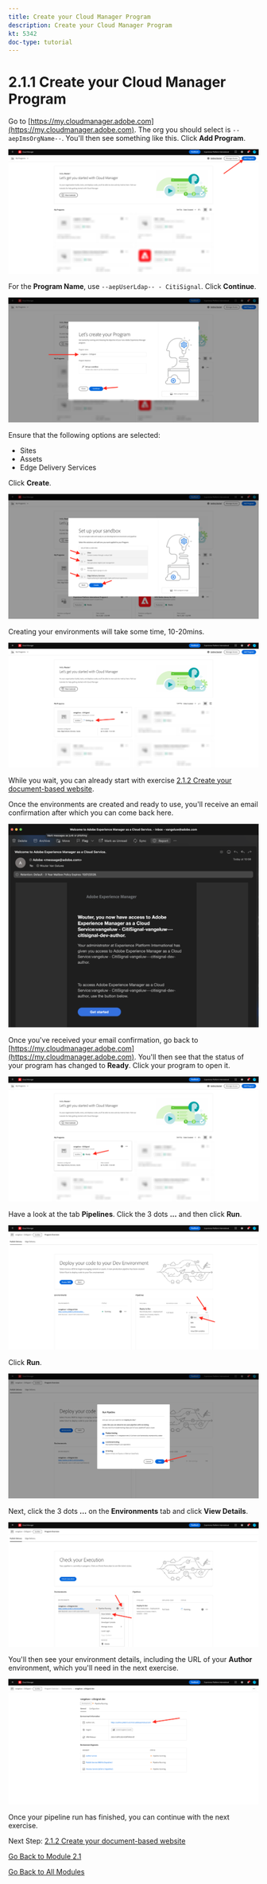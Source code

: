 ```yaml
---
title: Create your Cloud Manager Program
description: Create your Cloud Manager Program
kt: 5342
doc-type: tutorial
---
```

# 2.1.1 Create your Cloud Manager Program

Go to [https://my.cloudmanager.adobe.com](https://my.cloudmanager.adobe.com). The org you should select is `--aepImsOrgName--`. You'll then see something like this. Click **Add Program**.

![AEMCS](./images/aemcs1.png)

For the **Program Name**, use `--aepUserLdap-- - CitiSignal`. Click **Continue**.

![AEMCS](./images/aemcs2.png)

Ensure that the following options are selected:

- Sites
- Assets
- Edge Delivery Services

Click **Create**.

![AEMCS](./images/aemcs3.png)

Creating your environments will take some time, 10-20mins.

![AEMCS](./images/aemcs4.png)

While you wait, you can already start with exercise [2.1.2 Create your document-based website](./ex2.md).

Once the environments are created and ready to use, you'll receive an email confirmation after which you can come back here.

![AEMCS](./images/aemcs5.png)

Once you've received your email confirmation, go back to [https://my.cloudmanager.adobe.com](https://my.cloudmanager.adobe.com). You'll then see that the status of your program has changed to **Ready**. Click your program to open it.

![AEMCS](./images/aemcs6.png)

Have a look at the tab **Pipelines**. Click the 3 dots **...** and then click **Run**. 

![AEMCS](./images/aemcs7.png)

Click **Run**.

![AEMCS](./images/aemcs8.png)

Next, click the 3 dots **...** on the **Environments** tab and click **View Details**.

![AEMCS](./images/aemcs9.png)

You'll then see your environment details, including the URL of your **Author** environment, which you'll need in the next exercise.

![AEMCS](./images/aemcs10.png)

Once your pipeline run has finished, you can continue with the next exercise.

Next Step: [2.1.2 Create your document-based website](./ex2.md)

[Go Back to Module 2.1](./aemcs.md)

[Go Back to All Modules](./../../../overview.md)

